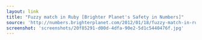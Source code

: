 ```yaml
---
layout: link
title: "Fuzzy match in Ruby [Brighter Planet's Safety in Numbers]"
source: 'http://numbers.brighterplanet.com/2012/01/18/fuzzy-match-in-ruby/'
screenshot: 'screenshots/20f85291-d00d-4dfa-90e2-5d1c5440476f.jpg'
---
```


